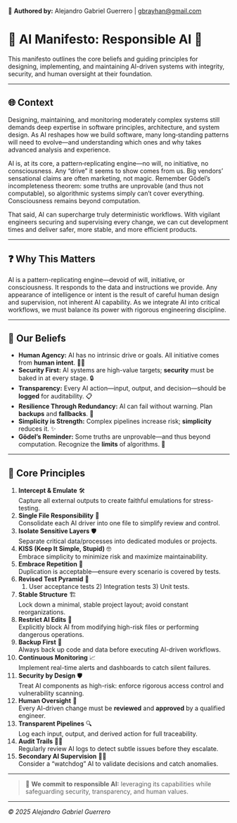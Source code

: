 👤 **Authored by:** Alejandro Gabriel Guerrero | gbrayhan@gmail.com

# 📜 AI Manifesto: Responsible AI 🤖

This manifesto outlines the core beliefs and guiding principles for designing, implementing, and maintaining AI-driven systems with integrity, security, and human oversight at their foundation.

---

## 🌐 Context

Designing, maintaining, and monitoring moderately complex systems still demands deep expertise in software principles, architecture, and system design. As AI reshapes how we build software, many long‑standing patterns will need to evolve—and understanding which ones and why takes advanced analysis and experience.

AI is, at its core, a pattern‑replicating engine—no will, no initiative, no consciousness. Any “drive” it seems to show comes from us. Big vendors’ sensational claims are often marketing, not magic. Remember Gödel’s incompleteness theorem: some truths are unprovable (and thus not computable), so algorithmic systems simply can’t cover everything. Consciousness remains beyond computation.

That said, AI can supercharge truly deterministic workflows. With vigilant engineers securing and supervising every change, we can cut development times and deliver safer, more stable, and more efficient products.

---

## ❓ Why This Matters

AI is a pattern-replicating engine—devoid of will, initiative, or consciousness. It responds to the data and instructions we provide. Any appearance of intelligence or intent is the result of careful human design and supervision, not inherent AI capability. As we integrate AI into critical workflows, we must balance its power with rigorous engineering discipline.

---

## 🌟 Our Beliefs

- **Human Agency:** AI has no intrinsic drive or goals. All initiative comes from **human intent**. 🧑‍💻
- **Security First:** AI systems are high-value targets; **security** must be baked in at every stage. 🔒
- **Transparency:** Every AI action—input, output, and decision—should be **logged** for auditability. 📋
- **Resilience Through Redundancy:** AI can fail without warning. Plan **backups** and **fallbacks**. 🔄
- **Simplicity is Strength:** Complex pipelines increase risk; **simplicity** reduces it. ✨
- **Gödel’s Reminder:** Some truths are unprovable—and thus beyond computation. Recognize the **limits** of algorithms. 📐

---

## 🚀 Core Principles

1. **Intercept & Emulate** 🛠️  
   Capture all external outputs to create faithful emulations for stress-testing.
2. **Single File Responsibility** 📁  
   Consolidate each AI driver into one file to simplify review and control.
3. **Isolate Sensitive Layers** 🛡️  
   Separate critical data/processes into dedicated modules or projects.
4. **KISS (Keep It Simple, Stupid)** 🤓  
   Embrace simplicity to minimize risk and maximize maintainability.
5. **Embrace Repetition** 🔁  
   Duplication is acceptable—ensure every scenario is covered by tests.
6. **Revised Test Pyramid** 🔼  
   1) User acceptance tests   2) Integration tests   3) Unit tests.
7. **Stable Structure** 🏗️  
   Lock down a minimal, stable project layout; avoid constant reorganizations.
8. **Restrict AI Edits** 🚫  
   Explicitly block AI from modifying high-risk files or performing dangerous operations.
9. **Backup First** 💾  
   Always back up code and data before executing AI-driven workflows.
10. **Continuous Monitoring** 📈  
    Implement real-time alerts and dashboards to catch silent failures.
11. **Security by Design** 🛡️  
    Treat AI components as high-risk: enforce rigorous access control and vulnerability scanning.
12. **Human Oversight** 👀  
    Every AI-driven change must be **reviewed** and **approved** by a qualified engineer.
13. **Transparent Pipelines** 🔍  
    Log each input, output, and derived action for full traceability.
14. **Audit Trails** 🕵️‍♂️  
    Regularly review AI logs to detect subtle issues before they escalate.
15. **Secondary AI Supervision** 🤖🔎  
    Consider a “watchdog” AI to validate decisions and catch anomalies.

---

> 💬 **We commit to responsible AI:** leveraging its capabilities while safeguarding security, transparency, and human values.

---

*© 2025 Alejandro Gabriel Guerrero*

